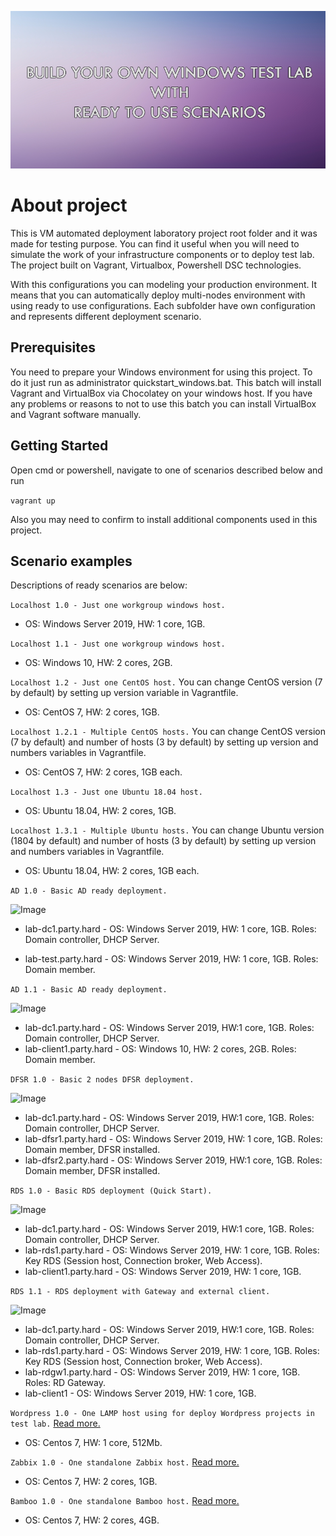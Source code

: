 ![Image](images/logo.png?raw=true)

# About project
This is VM automated deployment laboratory project root folder and it was made for testing purpose. You can find it useful when you will need to simulate the work of your infrastructure components or to deploy test lab.
The project built on Vagrant, Virtualbox, Powershell DSC technologies.

With this configurations you can modeling your production environment.
It means that you can automatically deploy multi-nodes environment with using ready to use configurations.
Each subfolder have own configuration and represents different deployment scenario.

## Prerequisites
You need to prepare your Windows environment for using this project.
To do it just run as administrator quickstart_windows.bat.
This batch will install Vagrant and VirtualBox via Chocolatey on your windows host.
If you have any problems or reasons to not to use this batch you can install VirtualBox and Vagrant software manually.

## Getting Started
Open cmd or powershell, navigate to one of scenarios described below and run

```vagrant up```

Also you may need to confirm to install additional components used in this project.

## Scenario examples
Descriptions of ready scenarios are below:

```Localhost 1.0 - Just one workgroup windows host.```
* OS: Windows Server 2019, HW: 1 core, 1GB.

```Localhost 1.1 - Just one workgroup windows host.```
* OS: Windows 10, HW: 2 cores, 2GB.

```Localhost 1.2 - Just one CentOS host.```
You can change CentOS version (7 by default) by setting up version variable in Vagrantfile.
* OS: CentOS 7, HW: 2 cores, 1GB.

```Localhost 1.2.1 - Multiple CentOS hosts.```
You can change CentOS version (7 by default) and number of hosts (3 by default) by setting up version and numbers variables in Vagrantfile.
* OS: CentOS 7, HW: 2 cores, 1GB each.

```Localhost 1.3 - Just one Ubuntu 18.04 host.```
* OS: Ubuntu 18.04, HW: 2 cores, 1GB.

```Localhost 1.3.1 - Multiple Ubuntu hosts.```
You can change Ubuntu version (1804 by default) and number of hosts (3 by default) by setting up version and numbers variables in Vagrantfile.
* OS: Ubuntu 18.04, HW: 2 cores, 1GB each.

```AD 1.0 - Basic AD ready deployment.```

![Image](images/ad10.png?raw=true)

* lab-dc1.party.hard - OS: Windows Server 2019, HW: 1 core, 1GB. Roles: Domain controller, DHCP Server.

* lab-test.party.hard - OS: Windows Server 2019, HW: 1 core, 1GB. Roles: Domain member.

```AD 1.1 - Basic AD ready deployment.```

![Image](images/ad11.png?raw=true)

* lab-dc1.party.hard - OS: Windows Server 2019, HW:1 core, 1GB. Roles: Domain controller, DHCP Server.
* lab-client1.party.hard - OS: Windows 10, HW: 2 cores, 2GB. Roles: Domain member.

```DFSR 1.0 - Basic 2 nodes DFSR deployment.```

![Image](images/dfsr10.png?raw=true)

* lab-dc1.party.hard - OS: Windows Server 2019, HW:1 core, 1GB. Roles: Domain controller, DHCP Server.
* lab-dfsr1.party.hard - OS: Windows Server 2019, HW: 1 core, 1GB. Roles: Domain member, DFSR installed.
* lab-dfsr2.party.hard - OS: Windows Server 2019, HW:1 core, 1GB. Roles: Domain member, DFSR installed.

```RDS 1.0 - Basic RDS deployment (Quick Start).```

![Image](images/rds10.png?raw=true)

* lab-dc1.party.hard - OS: Windows Server 2019, HW:1 core, 1GB. Roles: Domain controller, DHCP Server.
* lab-rds1.party.hard - OS: Windows Server 2019, HW: 1 core, 1GB. Roles: Key RDS (Session host, Connection broker, Web Access).
* lab-client1.party.hard - OS: Windows Server 2019, HW: 1 core, 1GB.

```RDS 1.1 - RDS deployment with Gateway and external client.```

![Image](images/rds11.png?raw=true)

* lab-dc1.party.hard - OS: Windows Server 2019, HW:1 core, 1GB. Roles: Domain controller, DHCP Server.
* lab-rds1.party.hard - OS: Windows Server 2019, HW: 1 core, 1GB. Roles: Key RDS (Session host, Connection broker, Web Access).
* lab-rdgw1.party.hard - OS: Windows Server 2019, HW: 1 core, 1GB. Roles: RD Gateway.
* lab-client1 - OS: Windows Server 2019, HW: 1 core, 1GB.

```Wordpress 1.0 - One LAMP host using for deploy Wordpress projects in test lab.``` [Read more.](./Wordpress_1.0/README.md)
* OS: Centos 7, HW: 1 core, 512Mb.

```Zabbix 1.0 - One standalone Zabbix host.``` [Read more.](./Zabbix_1.0/README.md)
* OS: Centos 7, HW: 2 cores, 1GB.

```Bamboo 1.0 - One standalone Bamboo host.``` [Read more.](./Bamboo_1.0/README.md)
* OS: Centos 7, HW: 2 cores, 4GB.
